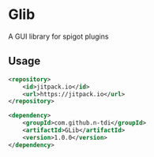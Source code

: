 # Glib
 A GUI library for spigot plugins


## Usage
```xml
<repository>
    <id>jitpack.io</id>
    <url>https://jitpack.io</url>
</repository>

<dependency>
    <groupId>com.github.n-tdi</groupId>
    <artifactId>GLib</artifactId>
    <version>1.0.0</version>
</dependency>
```